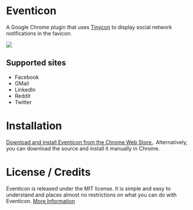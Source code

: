 # Eventicon

A Google Chrome plugin that uses [Tinycon](https://github.com/tommoor/tinycon) to display social network notifications in the favicon.

<img src="https://raw.github.com/johnste/eventicon/gh-pages/images/screenshot.png" />

## Supported sites

+ Facebook
+ GMail
+ LinkedIn
+ Reddit
+ Twitter

# Installation

[Download and install Eventicon from the Chrome Web Store.](https://chrome.google.com/webstore/detail/jpfakmnameobfckoofcnpkcbeikhlfak). Alternatively, you can download the source and install it manually in Chrome.

# License / Credits

Eventicon is released under the MIT license. It is simple and easy to understand and places almost no restrictions on what you can do with Eventicon. [More Information](http://en.wikipedia.org/wiki/MIT_License)
